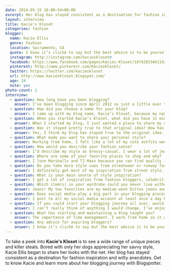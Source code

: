 ```yaml
---
date: 2014-05-15 10:00:54+00:00
excerpt: Her blog has stayed consistent as a destination for fashion inspiration and witty anecdotes.
layout: interview
title: Kacie's Kloset
categories: fashion
blogger:
  name: Kacie Ellis
  genre: Fashion
  location: Sacramento, CA
  quote: I know it’s cliché to say but the best advice is to be yourself. Your readers want to get to know and connect with you.
  instagram: http://instagram.com/kacieskloset#
  facebook: https://www.facebook.com/pages/Kacies-Kloset/187428334611423
  pinterest: http://www.pinterest.com/KaciesKloset/
  twitter: https://twitter.com/kacieskloset
  url: http://www.kacieskloset.blogspot.com/
  age: 24
  note: yes
photo-count: 1
interview:
  - question: How long have you been blogging?
    answer: I’ve been blogging since April 2012 so just a little over two years.
  - question: How did you choose a name for your blog?
    answer: I came up with my blog name, Kacie’s Kloset, because my name is Kacie and my blog focuses on my personal outfits I put together using items from my closet.
  - question: When you started Kacie’s Kloset, what did you have in mind?
    answer: When I started my blog, I just wanted a place to share my outfits, give people a little fashion inspiration, and make them smile or laugh at what I write.
  - question: Has it stayed pretty true to that original idea? How has it evolved?
    answer: Yes, I think my blog has stayed true to the original idea. Although, I have been thinking about adding a few beauty posts. Many people have been asking for a hair tutorial.
  - question: What made you want to share your personal style?
    answer: Working from home, I felt like a lot of my cute outfits went to waist. My dogs just didn’t seem to appreciate my good outfits and my husband didn’t have much of an opinion on them either. I love sharing my love for fashion with other fashionistas.
  - question: How would you describe your fashion sense?
    answer: I’d describe my style as dressy-casual. I wear a lot of jeans and I’m always in heels.
  - question: Where are some of your favorite places to shop and why?
    answer: I love Marshalls and TJ Maxx because you can find quality items at great prices. I also love Nordstrom. They always have of-the-moment pieces in a wide price range to fit any budget. Gap and Old Navy are also great.
  - question: Do you take more style cues from streetwear or runway fashion?
    answer: I definitely get most of my inspiration from street style.
  - question: What is your main source of style inspiration?
    answer: I get a lot of inspiration from fashion bloggers, celebrities, and my favorite magazine People StyleWatch.
  - question: Which item(s) in your wardrobe could you never live without?
    answer: Jeans! My two favorites are my medium wash Dittos jeans and black J Brand jeans. I’m also obsessed with my chambray top.
  - question: Does social media play a big part in your blogging process? Which sites do you feel are crucial?
    answer: I post to all my social media account at least once a day but Instagram is definitely my favorite. Staying active on social media is a very important component of blogging.
  - question: If you could start your blogging journey all over, would you change anything?
    answer: I can’t really think of anything I would change. I’ve enjoyed every step along the way. If I had to choose something, I wish I would have thought of a more creative blog name. Although, I can’t think of anything I would want to change it to so Kacie’s Kloset it will stay.
  - question: What has starting and maintaining a blog taught you?
    answer: The importance of time management. I work from home so it would be easy for me to get distracted by everyday household things. Staying organized and focused is key.
  - question: Any advice for aspiring bloggers?
    answer: I know it’s cliché to say but the best advice is to be yourself. Your readers want to get to know and connect with you. It’s also important to stay active with the blogging community.
---
```


To take a peek into **Kacie's Kloset** is to see a wide range of unique pieces and killer steals. Bored with only her dogs appreciating her savvy style, Kacie Ellis began to share her looks with the net. Her blog has stayed consistent as a destination for fashion inspiration and witty anecdotes. Get to know Kacie and learn more about her blogging journey with Blogspotter.